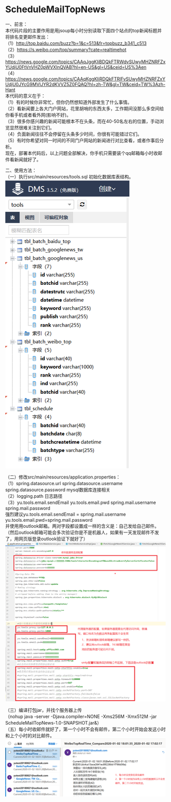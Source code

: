# ScheduleMailTopNews
一、前言：  
本代码片段的主要作用是用jsoup每小时分别读取下面四个站点的top新闻标题并将排名变更邮件发出：  
（1）http://top.baidu.com/buzz?b=1&c=513&fr=topbuzz_b341_c513  
（2）https://s.weibo.com/top/summary?cate=realtimehot  
（3）https://news.google.com/topics/CAAqJggKIiBDQkFTRWdvSUwyMHZNRFZxYUdjU0FtVnVHZ0pWVXlnQVAB?hl=en-US&gl=US&ceid=US%3Aen  
（4）https://news.google.com/topics/CAAqKggKIiRDQkFTRlFvSUwyMHZNRFZxYUdjU0JYcG9MVlJYR2dKVVZ5Z0FQAQ?hl=zh-TW&gl=TW&ceid=TW%3Azh-Hant  
本代码的意义在于：  
（1）有的时候你非常忙，但你仍然想知道外部发生了什么事情。  
（2）看新闻要上各大门户网站，花里胡哨的东西太多，工作期间没那么多空间给你看手机或者看外网(影响不好)。  
（3）很多你感兴趣的新闻可能根本不在头条，而在40-50名左右的位置，手动浏览显然很难关注到它们。  
（4）负面新闻往往不会停留在头条多少时间，你很有可能错过它们。  
（5）有时你希望对同一时间的不同门户网站的新闻进行对比查看，或者作事后分析。  
现在，部署本代码后，以上问题全部解决，你手机只需要装个qq邮箱每小时收邮件看新闻就好了。  

二、使用方法：  
（一）执行src/main/resources/tools.sql 初始化数据库表结构。  
 ![image](https://github.com/weichuyu/ScheduleMailTopNews/blob/master/sample/img/tables.PNG)  
 
（二）修改src/main/resources/application.properties：  
（1）spring.datasource.url spring.datasource.username spring.datasource.password mysql数据库连接相关  
（2）logging.path 日志路径  
（3）yu.tools.email.sendEmail yu.tools.email.pwd spring.mail.username spring.mail.password  
强烈建议yu.tools.email.sendEmail = spring.mail.username yu.tools.email.pwd=spring.mail.password  
并使用用outlook邮箱。两对字段都设置成一样的含义是：自己发给自己邮件。  
（然后outlook邮箱可能会多次验证你是不是机器人，如果有一天发现邮件不发了，用网页版登录outlook验证下就好了）  
 ![image](https://github.com/weichuyu/ScheduleMailTopNews/blob/master/sample/img/sql.PNG)  
 ![image](https://github.com/weichuyu/ScheduleMailTopNews/blob/master/sample/img/mail.PNG)  
 
（三）编译打包jar，并找个服务器上传  
（nohup java -server -Djava.compiler=NONE -Xms256M -Xmx512M -jar ScheduleMailTopNews-1.0-SNAPSHOT.jar&）  
（五）每小时收邮件就好了，第一个小时不会有邮件，第二个小时开始会发这小时和上个小时的对比邮件。  
 ![image](https://github.com/weichuyu/ScheduleMailTopNews/blob/master/sample/img/result.PNG)  
